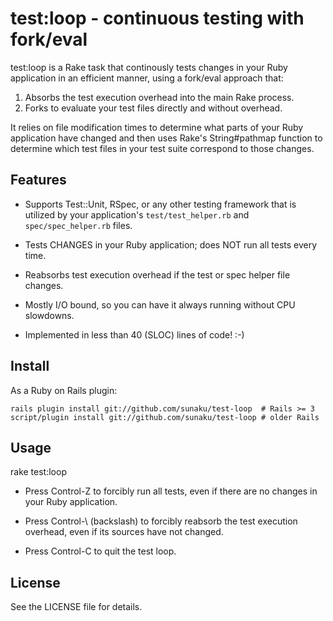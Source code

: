 test:loop - continuous testing with fork/eval
=============================================

test:loop is a Rake task that continously tests changes in your Ruby
application in an efficient manner, using a fork/eval approach that:

1. Absorbs the test execution overhead into the main Rake process.
2. Forks to evaluate your test files directly and without overhead.

It relies on file modification times to determine what parts of your Ruby
application have changed and then uses Rake's String#pathmap function to
determine which test files in your test suite correspond to those changes.


Features
--------

* Supports Test::Unit, RSpec, or any other testing framework that is utilized
  by your application's `test/test_helper.rb` and `spec/spec_helper.rb` files.

* Tests CHANGES in your Ruby application; does NOT run all tests every time.

* Reabsorbs test execution overhead if the test or spec helper file changes.

* Mostly I/O bound, so you can have it always running without CPU slowdowns.

* Implemented in less than 40 (SLOC) lines of code! :-)


Install
-------

As a Ruby on Rails plugin:

    rails plugin install git://github.com/sunaku/test-loop  # Rails >= 3
    script/plugin install git://github.com/sunaku/test-loop # older Rails


Usage
-----

rake test:loop

* Press Control-Z to forcibly run all tests, even
  if there are no changes in your Ruby application.

* Press Control-\ (backslash) to forcibly reabsorb the test
  execution overhead, even if its sources have not changed.

* Press Control-C to quit the test loop.


License
-------

See the LICENSE file for details.
